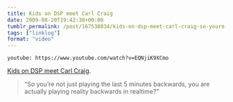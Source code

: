 ```yaml
---
title: Kids on DSP meet Carl Craig
date: 2009-08-20T19:42:38+00:00
tumblr_permalink: /post/167538034/kids-on-dsp-meet-carl-craig-so-youre-not-just
tags: ["linklog"]
format: "video"
---
```


`youtube: https://www.youtube.com/watch?v=EQNjiK9XCmo`

[Kids on DSP meet Carl Craig][1].

> “So you’re not just playing the last 5 minutes backwards, you are actually playing reality backwards in realtime?”

[1]: https://www.youtube.com/watch?v=EQNjiK9XCmo
